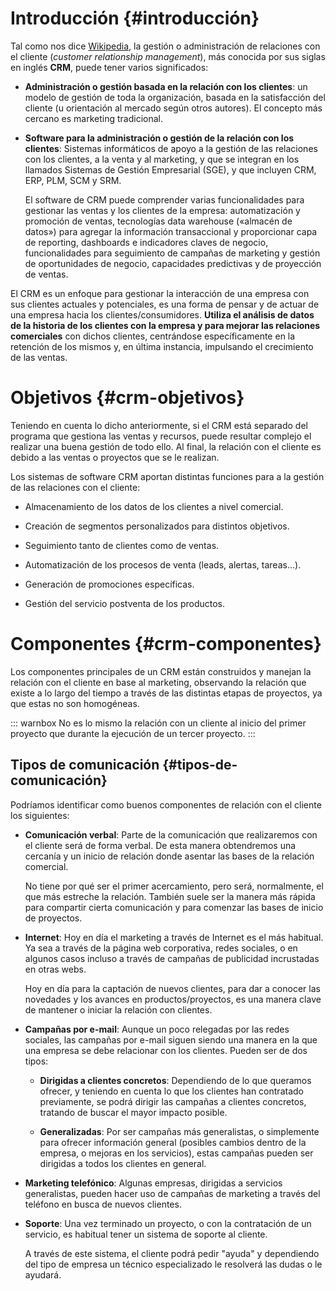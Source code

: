 
# Introducción {#introducción}

Tal como nos dice [Wikipedia](https://es.wikipedia.org/wiki/Gesti%C3%B3n_de_Relaciones_con_el_Cliente), la gestión o administración de relaciones con el cliente (*customer relationship management*), más conocida por sus siglas en inglés **CRM**, puede tener varios significados:

-   **Administración o gestión basada en la relación con los clientes**: un modelo de gestión de toda la organización, basada en la satisfacción del cliente (u orientación al mercado según otros autores). El concepto más cercano es marketing tradicional.

-   **Software para la administración o gestión de la relación con los clientes**: Sistemas informáticos de apoyo a la gestión de las relaciones con los clientes, a la venta y al marketing, y que se integran en los llamados Sistemas de Gestión Empresarial (SGE), y que incluyen CRM, ERP, PLM, SCM y SRM.

    El software de CRM puede comprender varias funcionalidades para gestionar las ventas y los clientes de la empresa: automatización y promoción de ventas, tecnologías data warehouse («almacén de datos») para agregar la información transaccional y proporcionar capa de reporting, dashboards e indicadores claves de negocio, funcionalidades para seguimiento de campañas de marketing y gestión de oportunidades de negocio, capacidades predictivas y de proyección de ventas.

El CRM es un enfoque para gestionar la interacción de una empresa con sus clientes actuales y potenciales, es una forma de pensar y de actuar de una empresa hacia los clientes/consumidores. **Utiliza el análisis de datos de la historia de los clientes con la empresa y para mejorar las relaciones comerciales** con dichos clientes, centrándose específicamente en la retención de los mismos y, en última instancia, impulsando el crecimiento de las ventas.

# Objetivos {#crm-objetivos}

Teniendo en cuenta lo dicho anteriormente, si el CRM está separado del programa que gestiona las ventas y recursos, puede resultar complejo el realizar una buena gestión de todo ello. Al final, la relación con el cliente es debido a las ventas o proyectos que se le realizan.

Los sistemas de software CRM aportan distintas funciones para a la gestión de las relaciones con el cliente:

-   Almacenamiento de los datos de los clientes a nivel comercial.

-   Creación de segmentos personalizados para distintos objetivos.

-   Seguimiento tanto de clientes como de ventas.

-   Automatización de los procesos de venta (leads, alertas, tareas...).

-   Generación de promociones específicas.

-   Gestión del servicio postventa de los productos.

# Componentes {#crm-componentes}

Los componentes principales de un CRM están construidos y manejan la relación con el cliente en base al marketing, observando la relación que existe a lo largo del tiempo a través de las distintas etapas de proyectos, ya que estas no son homogéneas.

::: warnbox
No es lo mismo la relación con un cliente al inicio del primer proyecto que durante la ejecución de un tercer proyecto.
:::

## Tipos de comunicación {#tipos-de-comunicación}

Podríamos identificar como buenos componentes de relación con el cliente los siguientes:

-   **Comunicación verbal**: Parte de la comunicación que realizaremos con el cliente será de forma verbal. De esta manera obtendremos una cercanía y un inicio de relación donde asentar las bases de la relación comercial.

    No tiene por qué ser el primer acercamiento, pero será, normalmente, el que más estreche la relación. También suele ser la manera más rápida para compartir cierta comunicación y para comenzar las bases de inicio de proyectos.

-   **Internet**: Hoy en día el marketing a través de Internet es el más habitual. Ya sea a través de la página web corporativa, redes sociales, o en algunos casos incluso a través de campañas de publicidad incrustadas en otras webs.

    Hoy en día para la captación de nuevos clientes, para dar a conocer las novedades y los avances en productos/proyectos, es una manera clave de mantener o iniciar la relación con clientes.

-   **Campañas por e-mail**: Aunque un poco relegadas por las redes sociales, las campañas por e-mail siguen siendo una manera en la que una empresa se debe relacionar con los clientes. Pueden ser de dos tipos:

    -   **Dirigidas a clientes concretos**: Dependiendo de lo que queramos ofrecer, y teniendo en cuenta lo que los clientes han contratado previamente, se podrá dirigir las campañas a clientes concretos, tratando de buscar el mayor impacto posible.

    -   **Generalizadas**: Por ser campañas más generalistas, o simplemente para ofrecer información general (posibles cambios dentro de la empresa, o mejoras en los servicios), estas campañas pueden ser dirigidas a todos los clientes en general.

-   **Marketing telefónico**: Algunas empresas, dirigidas a servicios generalistas, pueden hacer uso de campañas de marketing a través del teléfono en busca de nuevos clientes.

-   **Soporte**: Una vez terminado un proyecto, o con la contratación de un servicio, es habitual tener un sistema de soporte al cliente.

    A través de este sistema, el cliente podrá pedir "ayuda" y dependiendo del tipo de empresa un técnico especializado le resolverá las dudas o le ayudará.

